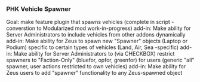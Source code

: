 ### PHK Vehicle Spawner ###

Goal: make feature plugin that spawns vehicles (complete in script - converstion to Modularized mod work-in-progress)
add-in: Make ability for Server Administrators to include vehicles from other addons dynamically
add-in: Make ability for Zeus to spawn new "Spawner" objects (Laptop or Podium) specific to certain types of vehicles (Land, Air, Sea -specific)
add-in: Make ability for Server Administrators to (via CHECKBOX) restrict spawners to "Faction-Only" (bluefor, opfor, greenfor) for users (generic "all" spawner, user actions restricted to own vehicles)
add-in: Make ability for Zeus users to add "spawner" functionality to any Zeus-spawned object